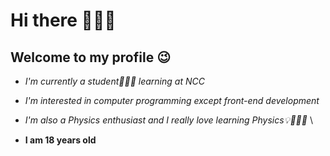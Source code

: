 # Hi there 👋🤗🫶
## Welcome to my profile 😉


- *I'm currently a student👨🏻‍🎓 learning at NCC* 

- *I'm interested in computer programming except front-end development* 

- *I'm also a Physics enthusiast and I really love learning Physics💡🤗🔭😊* \
- **I am 18 years old**
